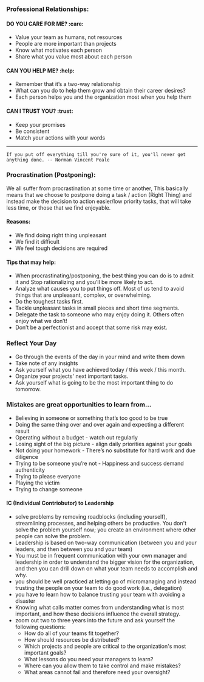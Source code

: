

###  Professional Relationships:

#### DO YOU CARE FOR ME?  :care:
- Value your team as humans, not resources
- People are more important than projects 
- Know what motivates each person 
- Share what you value most about each person 

#### CAN YOU HELP ME? :help:
- Remember that it’s a two-way relationship 
- What can you do to help them grow and obtain their career desires?
- Each person helps you and the organization most when you help them

#### CAN I TRUST YOU? :trust:
- Keep your promises
- Be consistent
- Match your actions with your words

------------

`If you put off everything till you're sure of it, you'll never get anything done.
-- Norman Vincent Peale`
### Procrastination (Postponing):
We all suffer from procrastination at some time or another, This basically means that we choose to postpone doing a task / action (Right Thing) and instead make the decision to action easier/low priority tasks, that will take less time, or those that we find enjoyable.

#### Reasons:
- We find doing right thing unpleasant
- We find it difficult
- We feel tough decisions are required

#### Tips that may help: 
- When procrastinating/postponing, the best thing you can do is to admit it and  Stop rationalizing and you’ll be more likely to act.
- Analyze what causes you to put things off. Most of us tend to avoid things that are unpleasant, complex, or overwhelming.
- Do the toughest tasks first.
- Tackle unpleasant tasks in small pieces and short time segments.
- Delegate the task to someone who may enjoy doing it. Others often enjoy what we don’t!
- Don’t be a perfectionist and accept that some risk may exist.

### Reflect Your Day
- Go through the events of the day in your mind and write them down 
- Take note of any insights 
- Ask yourself what you have achieved today / this week / this month. 
- Organize your projects' next important tasks. 
- Ask yourself what is going to be the most important thing to do tomorrow. 

### Mistakes are great opportunities to learn from… 
- Believing in someone or something that’s too good to be true
- Doing the same thing over and over again and expecting a different result
- Operating without a budget - watch out regularly
- Losing sight of the big picture - align daily priorities against your goals
- Not doing your homework - There’s no substitute for hard work and due diligence
- Trying to be someone you’re not - Happiness and success demand authenticity
- Trying to please everyone
- Playing the victim
- Trying to change someone


#### IC (Individual Contriobutor) to Leadership 
- solve problems by removing roadblocks (including yourself), streamlining processes, and helping others be productive. You don't solve the problem yourself now; you create an environment where other people can solve the problem.
- Leadership is based on two-way communication (between you and your leaders, and then between you and your team)
- You must be in frequent communication with your own manager and leadership in order to understand the bigger vision for the organization, and then you can drill down on what your team needs to accomplish and why. 
- you should be well practiced at letting go of micromanaging and instead trusting the people on your team to do good work (i.e., delegation)
- you have to learn how to balance trusting your team with avoiding a disaster
- Knowing what calls matter comes from understanding what is most important, and how these decisions influence the overall strategy.
- zoom out two to three years into the future and ask yourself the following questions:
    - How do all of your teams fit together?
    -  How should resources be distributed?
    -  Which projects and people are critical to the organization's most important goals?
    -  What lessons do you need your managers to learn?
    -  Where can you allow them to take control and make mistakes?
    -  What areas cannot fail and therefore need your oversight?
